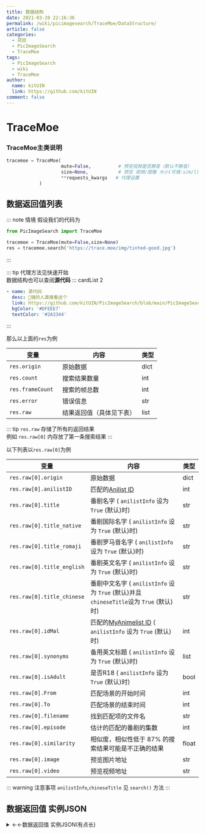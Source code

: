 ```yaml
---
title: 数据结构
date: 2021-03-20 22:16:36
permalink: /wiki/picimagesearch/TraceMoe/DataStructure/
article: false
categories:
  - 项目
  - PicImageSearch
  - TraceMoe
tags:
  - PicImageSearch
  - wiki
  - TraceMoe
author: 
  name: kitUIN
  link: https://github.com/kitUIN
comment: false
---
```

# TraceMoe

### TraceMoe主类说明
```python
tracemoe = TraceMoe(
                    mute=False,          # 预览视频是否静音（默认不静音）
                    size=None,           # 预览 视频/图像 大小(可填:s/m/l)(小/中/大)
                    **requests_kwargs   # 代理设置
            )
```
## 数据返回值列表
::: note 情境
假设我们的代码为
```python
from PicImageSearch import TraceMoe

tracemoe = TraceMoe(mute=False,size=None)
res = tracemoe.search('https://trace.moe/img/tinted-good.jpg')
```
:::

::: tip
代理方法见快速开始  
数据结构也可以查阅**源代码**
::: cardList 2
```yaml
- name: 源代码
  desc: 🚀强的人直接看这个
  link: https://github.com/kitUIN/PicImageSearch/blob/main/PicImageSearch/tracemoe.py
  bgColor: '#DFEEE7'
  textColor: '#2A3344'
```
:::

那么以上面的`res`为例

|变量              |   内容             |  类型  |
|----             | ----              | ----  |
|`res.origin `          |原始数据|dict|
|`res.count `          |搜索结果数量|int|
|`res.frameCount `    |搜索的帧总数|int|
|`res.error `    |错误信息|str|
|`res.raw`|结果返回值（具体见下表）|list|

::: tip
`res.raw` 存储了所有的返回结果  
例如 `res.raw[0]` 内存放了第一条搜索结果
:::

以下列表以`res.raw[0]`为例  


|变量              |   内容             |  类型  |
|----              | ----              | ----  |
|`res.raw[0].origin `          |原始数据|dict|
|`res.raw[0].anilistID`       |匹配的[Anilist  ID](https://anilist.co/) |int|
|`res.raw[0].title`            |番剧名字  ( `anilistInfo` 设为 `True` (默认)时) |str|
|`res.raw[0].title_native`     |番剧国际名字  ( `anilistInfo` 设为 `True` (默认)时) |str|
|`res.raw[0].title_romaji`    |番剧罗马音名字  ( `anilistInfo` 设为 `True` (默认)时) |str|
|`res.raw[0].title_english`   |番剧英文名字  ( `anilistInfo` 设为 `True` (默认)时) |str|
|`res.raw[0].title_chinese`   |番剧中文名字  ( `anilistInfo` 设为 `True` (默认)并且`chineseTitle`设为 `True` (默认)时) |str|
|`res.raw[0].idMal`           |匹配的[MyAnimelist  ID](https://myanimelist.net/)   ( `anilistInfo` 设为 `True` (默认)时) |int|
|`res.raw[0].synonyms`         |备用英文标题  ( `anilistInfo` 设为 `True` (默认)时) |list|
|`res.raw[0].isAdult`         |是否R18  ( `anilistInfo` 设为 `True` (默认)时)|bool|
|`res.raw[0].From`             |匹配场景的开始时间|int|
|`res.raw[0].To`               |匹配场景的结束时间|int|
|`res.raw[0].filename`         |找到匹配项的文件名|str|
|`res.raw[0].episode`          |估计的匹配的番剧的集数|int|
|`res.raw[0].similarity`       |相似度，相似性低于 87% 的搜索结果可能是不正确的结果|float|
|`res.raw[0].image`         |预览图片地址|str|
|`res.raw[0].video`         |预览视频地址|str|

::: warning 注意事项
`anilistInfo`,`chineseTitle` 见 `search()` 方法
:::

## 数据返回值 实例JSON
<details>
  <summary>←←数据返回值 实例JSON(有点长)</summary>
  
```json
    {
  "frameCount": 12121350,
  "error": "",
  "result": [
    {
      "anilist": 11887,
      "filename": "Kokoro Connect - 05 (BD 1280x720 x264 AACx2).mp4",
      "episode": 5,
      "from": 1169.17,
      "to": 1174.92,
      "similarity": 0.9758578643762691,
      "video": "https://media.trace.moe/video/11887/Kokoro%20Connect%20-%2005%20(BD%201280x720%20x264%20AACx2).mp4?t\u003d1172.045\u0026token\u003dREUQ6vB5db3YYcJNvDnxrb4QoA",
      "image": "https://media.trace.moe/image/11887/Kokoro%20Connect%20-%2005%20(BD%201280x720%20x264%20AACx2).mp4?t\u003d1172.045\u0026token\u003dREUQ6vB5db3YYcJNvDnxrb4QoA"
    },
    {
      "anilist": 21703,
      "filename": "[Ohys-Raws] Fune o Amu - 05 (CX 1280x720 x264 AAC).mp4",
      "episode": 5,
      "from": 487.67,
      "to": 487.83,
      "similarity": 0.8391268802872566,
      "video": "https://media.trace.moe/video/21703/%5BOhys-Raws%5D%20Fune%20o%20Amu%20-%2005%20(CX%201280x720%20x264%20AAC).mp4?t\u003d487.75\u0026token\u003diVSsWaEVAcocKi0cMSVATTGf1O4",
      "image": "https://media.trace.moe/image/21703/%5BOhys-Raws%5D%20Fune%20o%20Amu%20-%2005%20(CX%201280x720%20x264%20AAC).mp4?t\u003d487.75\u0026token\u003diVSsWaEVAcocKi0cMSVATTGf1O4"
    },
    {
      "anilist": 21703,
      "filename": "[Leopard-Raws] Fune o Amu - 05 RAW (THK 1280x720 x264 AAC).mp4",
      "episode": 5,
      "from": 487.5,
      "to": 487.58,
      "similarity": 0.8371642646044424,
      "video": "https://media.trace.moe/video/21703/%5BLeopard-Raws%5D%20Fune%20o%20Amu%20-%2005%20RAW%20(THK%201280x720%20x264%20AAC).mp4?t\u003d487.53999999999996\u0026token\u003dciaYOUG0PBBcITNc2aV3LEbloo",
      "image": "https://media.trace.moe/image/21703/%5BLeopard-Raws%5D%20Fune%20o%20Amu%20-%2005%20RAW%20(THK%201280x720%20x264%20AAC).mp4?t\u003d487.53999999999996\u0026token\u003dciaYOUG0PBBcITNc2aV3LEbloo"
    },
    {
      "anilist": 21,
      "filename": "[OPFansMaplesnow][One_Piece][780][MP4].mp4",
      "episode": 780,
      "from": 716.08,
      "to": 716.75,
      "similarity": 0.8362752569452551,
      "video": "https://media.trace.moe/video/21/%5BOPFansMaplesnow%5D%5BOne_Piece%5D%5B780%5D%5BMP4%5D.mp4?t\u003d716.415\u0026token\u003dgib00MBIYdKYrmdfNV1KgDJp1s",
      "image": "https://media.trace.moe/image/21/%5BOPFansMaplesnow%5D%5BOne_Piece%5D%5B780%5D%5BMP4%5D.mp4?t\u003d716.415\u0026token\u003dgib00MBIYdKYrmdfNV1KgDJp1s"
    },
    {
      "anilist": 21,
      "filename": "[Skytree][海贼王][One_Piece][780][GB_JP][X264_AAC][720P][CRRIP][天空树双语字幕组].mp4",
      "episode": 780,
      "from": 714.33,
      "to": 716.67,
      "similarity": 0.8351087470692394,
      "video": "https://media.trace.moe/video/21/%5BSkytree%5D%5B%E6%B5%B7%E8%B4%BC%E7%8E%8B%5D%5BOne_Piece%5D%5B780%5D%5BGB_JP%5D%5BX264_AAC%5D%5B720P%5D%5BCRRIP%5D%5B%E5%A4%A9%E7%A9%BA%E6%A0%91%E5%8F%8C%E8%AF%AD%E5%AD%97%E5%B9%95%E7%BB%84%5D.mp4?t\u003d715.5\u0026token\u003dL4G5sTqRwlgw9DK2lYNcpZhBIY",
      "image": "https://media.trace.moe/image/21/%5BSkytree%5D%5B%E6%B5%B7%E8%B4%BC%E7%8E%8B%5D%5BOne_Piece%5D%5B780%5D%5BGB_JP%5D%5BX264_AAC%5D%5B720P%5D%5BCRRIP%5D%5B%E5%A4%A9%E7%A9%BA%E6%A0%91%E5%8F%8C%E8%AF%AD%E5%AD%97%E5%B9%95%E7%BB%84%5D.mp4?t\u003d715.5\u0026token\u003dL4G5sTqRwlgw9DK2lYNcpZhBIY"
    },
    {
      "anilist": 4562,
      "filename": "痴漢十人隊 THE ANIMATION 1 〜獲物たちの黄昏〜.mp4",
      "episode": 1,
      "from": 4.5,
      "to": 4.5,
      "similarity": 0.8348533618245904,
      "video": "https://media.trace.moe/video/4562/%E7%97%B4%E6%BC%A2%E5%8D%81%E4%BA%BA%E9%9A%8A%20THE%20ANIMATION%201%20%E3%80%9C%E7%8D%B2%E7%89%A9%E3%81%9F%E3%81%A1%E3%81%AE%E9%BB%84%E6%98%8F%E3%80%9C.mp4?t\u003d4.5\u0026token\u003d8vcR8HnDaLOzAanzNBoTDO1CPzo",
      "image": "https://media.trace.moe/image/4562/%E7%97%B4%E6%BC%A2%E5%8D%81%E4%BA%BA%E9%9A%8A%20THE%20ANIMATION%201%20%E3%80%9C%E7%8D%B2%E7%89%A9%E3%81%9F%E3%81%A1%E3%81%AE%E9%BB%84%E6%98%8F%E3%80%9C.mp4?t\u003d4.5\u0026token\u003d8vcR8HnDaLOzAanzNBoTDO1CPzo"
    },
    {
      "anilist": 97821,
      "filename": "Alice to Zouroku - 03 (BD 1280x720 x264 AACx2).mp4",
      "episode": 3,
      "from": 663.17,
      "to": 663.25,
      "similarity": 0.8305322939690996,
      "video": "https://media.trace.moe/video/97821/Alice%20to%20Zouroku%20-%2003%20(BD%201280x720%20x264%20AACx2).mp4?t\u003d663.21\u0026token\u003doK2KAIG2vh7tAeQrqur4Kpjvc",
      "image": "https://media.trace.moe/image/97821/Alice%20to%20Zouroku%20-%2003%20(BD%201280x720%20x264%20AACx2).mp4?t\u003d663.21\u0026token\u003doK2KAIG2vh7tAeQrqur4Kpjvc"
    },
    {
      "anilist": 97821,
      "filename": "[Leopard-Raws] Alice to Zouroku - 03 RAW (SUN 1280x720 x264 AAC).mp4",
      "episode": 3,
      "from": 671.67,
      "to": 671.75,
      "similarity": 0.8305036829174742,
      "video": "https://media.trace.moe/video/97821/%5BLeopard-Raws%5D%20Alice%20to%20Zouroku%20-%2003%20RAW%20(SUN%201280x720%20x264%20AAC).mp4?t\u003d671.71\u0026token\u003dRvUQZEeEU5v1zwaetTjkJfkwL4",
      "image": "https://media.trace.moe/image/97821/%5BLeopard-Raws%5D%20Alice%20to%20Zouroku%20-%2003%20RAW%20(SUN%201280x720%20x264%20AAC).mp4?t\u003d671.71\u0026token\u003dRvUQZEeEU5v1zwaetTjkJfkwL4"
    },
    {
      "anilist": 21,
      "filename": "[Leopard-Raws] One Piece - 780 RAW (CX 1280x720 x264 AAC).mp4",
      "episode": 780,
      "from": 725.33,
      "to": 726.58,
      "similarity": 0.8289718918856834,
      "video": "https://media.trace.moe/video/21/%5BLeopard-Raws%5D%20One%20Piece%20-%20780%20RAW%20(CX%201280x720%20x264%20AAC).mp4?t\u003d725.955\u0026token\u003dbb0AjLcQrE3AuAu7wzvRWKyR6g",
      "image": "https://media.trace.moe/image/21/%5BLeopard-Raws%5D%20One%20Piece%20-%20780%20RAW%20(CX%201280x720%20x264%20AAC).mp4?t\u003d725.955\u0026token\u003dbb0AjLcQrE3AuAu7wzvRWKyR6g"
    },
    {
      "anilist": 12431,
      "filename": "[EMD][Uchuu Kyoudai][16][BIG5][X264_AAC][1280X720][9022A07D].mp4",
      "episode": 16,
      "from": 1259.67,
      "to": 1260.92,
      "similarity": 0.8265738245233267,
      "video": "https://media.trace.moe/video/12431/%5BEMD%5D%5BUchuu%20Kyoudai%5D%5B16%5D%5BBIG5%5D%5BX264_AAC%5D%5B1280X720%5D%5B9022A07D%5D.mp4?t\u003d1260.295\u0026token\u003dU5znosmmSIODGTYmdsyIlgqqYY",
      "image": "https://media.trace.moe/image/12431/%5BEMD%5D%5BUchuu%20Kyoudai%5D%5B16%5D%5BBIG5%5D%5BX264_AAC%5D%5B1280X720%5D%5B9022A07D%5D.mp4?t\u003d1260.295\u0026token\u003dU5znosmmSIODGTYmdsyIlgqqYY"
    }
  ]
}
    
```

</details>

